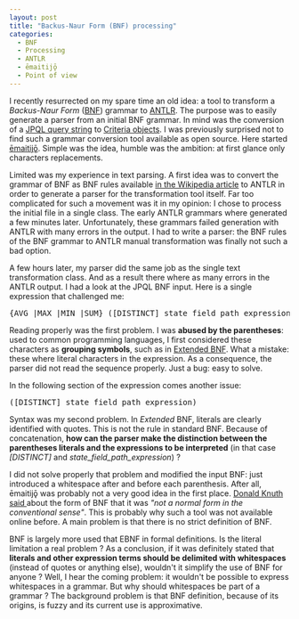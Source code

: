 ```yaml
---
layout: post 
title: "Backus-Naur Form (BNF) processing"
categories:
  - BNF
  - Processing
  - ANTLR
  - ēmaitijǭ
  - Point of view
---
```

<div itemprop="about" itemscope itemtype="http://schema.org/SoftwareApplication">
<p>
I recently resurrected on my spare time an old idea: a tool to transform a <em>Backus-Naur Form</em> (<a href="http://en.wikipedia.org/wiki/Backus%E2%80%93Naur_Form">BNF</a>) grammar to <a href="http://www.antlr.org/">ANTLR</a>. The purpose was to easily generate a parser from an initial BNF grammar. In mind was the conversion of a <a title="This link shows the initial BNF" href="http://docs.oracle.com/javaee/6/tutorial/doc/bnbuf.html">JPQL query string</a> to <a href="http://docs.oracle.com/javaee/6/tutorial/doc/gjitv.html">Criteria objects</a>. I was previously surprised not to find such a grammar conversion tool available as open source. Here started <a itemprop="url" href="https://github.com/bdulac/emaitijo/">ēmaitijǭ</a>. Simple was the idea, humble was the ambition: at first glance only characters replacements.
</p>
<p>
Limited was my experience in text parsing. A first idea was to convert the grammar of BNF as BNF rules available <a href="http://en.wikipedia.org/wiki/Backus%E2%80%93Naur_Form#Further_examples">in the Wikipedia article</a> to ANTLR in order to generate a parser for the transformation tool itself. Far too complicated for such a movement was it in my opinion: I chose to process the initial file in a single class. The early ANTLR grammars where generated a few minutes later. Unfortunately, these grammars failed generation with ANTLR with many errors in the output. I had to write a parser: the BNF rules of the BNF grammar to ANTLR manual transformation was finally not such a bad option. 
</p>
<p>
A few hours later, my parser did the same job as the single text transformation class. And as a result there where as many errors in the ANTLR output. I had a look at the JPQL BNF input. Here is a single expression that challenged me:
</p>
<pre>{AVG |MAX |MIN |SUM} ([DISTINCT] state_field_path_expression) | COUNT ([DISTINCT] identification_variable | state_field_path_expression | single_valued_association_path_expression)
</pre>
<p>
Reading properly was the first problem. I was <b>abused by the parentheses</b>: used to common programming languages, I first considered these characters as <b>grouping symbols</b>, such as in <a href="http://en.wikipedia.org/wiki/Extended_Backus%E2%80%93Naur_Form">Extended BNF</a>. What a mistake: these where literal characters in the expression. As a consequence, the parser did not read the sequence properly. Just a bug: easy to solve.
</p>
<p>
In the following section of the expression comes another issue:
</p>
<pre>([DISTINCT] state_field_path_expression)</pre>
<p>Syntax was my second problem. In <em>Extended</em> BNF, literals are clearly identified with quotes. This is not the rule in standard BNF. Because of concatenation, <b>how can the parser make the distinction between the parentheses literals and the expressions to be interpreted</b> (in that case <em>[DISTINCT]</em> and <em>state_field_path_expression</em>) ?
</p>
<p>
I did not solve properly that problem and modified the input BNF: just introduced a whitespace after and before each parenthesis. After all, ēmaitijǭ was probably not a very good idea in the first place. 
<span itemscope itemtype="http://schema.org/ScholarlyArticle">
  <span itemprop="author" itemscope itemtype="http://schema.org/Person">
    <a href="http://en.wikipedia.org/wiki/Donald_Knuth">Donald Knuth</a>
    <link itemprop="sameAs" href="http://en.wikipedia.org/wiki/Donald_Knuth"></link>
    <meta itemprop="givenName" content="Donald" />
    <meta itemprop="familyName" content="Knuth" />
  </span>
  <link itemprop="href="http://dx.doi.org/10.1145/355588.365140"></link>
  <a href="http://dx.doi.org/10.1145/355588.365140">
    said 
  </a>
</span>
about the form of BNF that it was <em> "not a normal form in the conventional sense"</em>. This is probably why such a tool was not available online before. A main problem is that there is no strict definition of BNF. 
</p>
<p>
BNF is largely more used that EBNF in formal definitions. Is the literal limitation a real problem ? As a conclusion, if it was definitely stated that <b>literals and other expression terms should be delimited with whitespaces</b> (instead of quotes or anything else), wouldn't it simplify the use of BNF for anyone ? Well, I hear the coming problem: it wouldn't be possible to express whitespaces in a grammar. But why should whitespaces be part of a grammar ? The background problem is that BNF definition, because of its origins, is fuzzy and its current use is approximative.
</p>
</div>